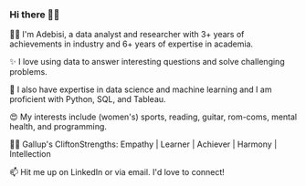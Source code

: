 ### Hi there 👋🏾

👧🏾 I'm Adebisi, a data analyst and researcher with 3+ years of achievements in industry and 6+ years of expertise in academia.

✨ I love using data to answer interesting questions and solve challenging problems.

📝 I also have expertise in data science and machine learning and I am proficient with Python, SQL, and Tableau.

😍 My interests include (women's) sports, reading, guitar, rom-coms, mental health, and programming.

💪🏾 Gallup's CliftonStrengths: Empathy | Learner | Achiever | Harmony | Intellection

📫 Hit me up on LinkedIn or via email. I'd love to connect!
<!--
**Ajoksy96/Ajoksy96** is a ✨ _special_ ✨ repository because its `README.md` (this file) appears on your GitHub profile.

Here are some ideas to get you started:

- 🔭 I’m currently working on ...
- 🌱 I’m currently learning ...
- 👯 I’m looking to collaborate on ...
- 🤔 I’m looking for help with ...
- 💬 Ask me about ...
- 📫 How to reach me: ...
- 😄 Pronouns: ...
- ⚡ Fun fact: ...
-->
